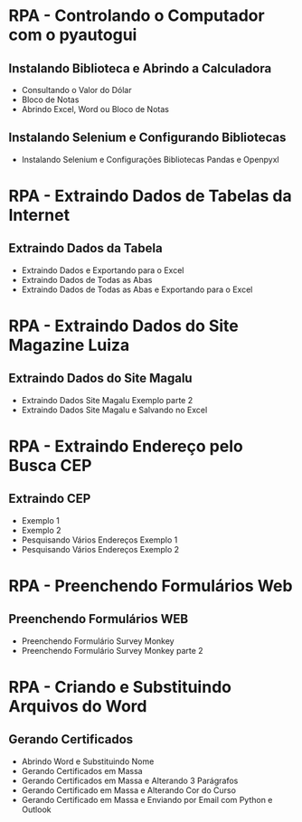 # RPA - Controlando o Computador com o pyautogui

## Instalando Biblioteca e Abrindo a Calculadora
- Consultando o Valor do Dólar
- Bloco de Notas
- Abrindo Excel, Word ou Bloco de Notas

## Instalando Selenium e Configurando Bibliotecas
- Instalando Selenium e Configurações Bibliotecas Pandas e Openpyxl

# RPA - Extraindo Dados de Tabelas da Internet

## Extraindo Dados da Tabela
- Extraindo Dados e Exportando para o Excel
- Extraindo Dados de Todas as Abas
- Extraindo Dados de Todas as Abas e Exportando para o Excel

# RPA - Extraindo Dados do Site Magazine Luiza

## Extraindo Dados do Site Magalu
- Extraindo Dados Site Magalu Exemplo parte 2
- Extraindo Dados Site Magalu e Salvando no Excel

# RPA - Extraindo Endereço pelo Busca CEP

## Extraindo CEP
- Exemplo 1
- Exemplo 2
- Pesquisando Vários Endereços Exemplo 1
- Pesquisando Vários Endereços Exemplo 2

# RPA - Preenchendo Formulários Web

## Preenchendo Formulários WEB
- Preenchendo Formulário Survey Monkey
- Preenchendo Formulário Survey Monkey parte 2

# RPA - Criando e Substituindo Arquivos do Word

## Gerando Certificados
- Abrindo Word e Substituindo Nome
- Gerando Certificados em Massa
- Gerando Certificados em Massa e Alterando 3 Parágrafos
- Gerando Certificado em Massa e Alterando Cor do Curso
- Gerando Certificado em Massa e Enviando por Email com Python e Outlook

